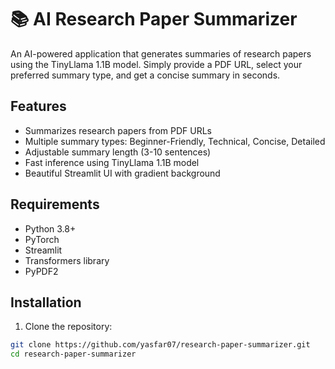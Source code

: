 # 📚 AI Research Paper Summarizer

An AI-powered application that generates summaries of research papers using the TinyLlama 1.1B model. Simply provide a PDF URL, select your preferred summary type, and get a concise summary in seconds.



## Features

- Summarizes research papers from PDF URLs
- Multiple summary types: Beginner-Friendly, Technical, Concise, Detailed
- Adjustable summary length (3-10 sentences)
- Fast inference using TinyLlama 1.1B model
- Beautiful Streamlit UI with gradient background

## Requirements

- Python 3.8+
- PyTorch
- Streamlit
- Transformers library
- PyPDF2

## Installation

1. Clone the repository:
```bash
git clone https://github.com/yasfar07/research-paper-summarizer.git
cd research-paper-summarizer
